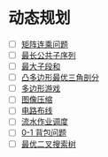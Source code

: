 # 动态规划


- [ ] [矩阵连乘问题](1/)
- [ ] [最长公共子序列](2/)
- [ ] [最大子段和](3/)
- [ ] [凸多边形最优三角剖分](4/)
- [ ] [多边形游戏](5/)
- [ ] [图像压缩](6/)
- [ ] [电路布线](7/)
- [ ] [流水作业调度](8/)
- [ ] [0-1 背包问题](9/)
- [ ] [最优二叉搜索树](10/)